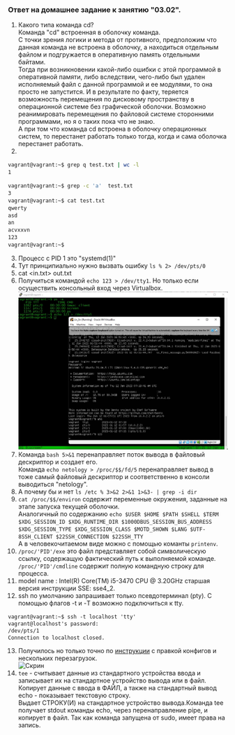 ### Ответ на домашнее задание к занятию "03.02".

1. Какого типа команда cd?  
Команда "cd" встроенная в оболочку команда.   
С точки зрения логики и метода от противного, предположим что данная команда не встроена в оболочку, а находиться отдельным файлом и подгружается в оперативную память отдельными байтами.  
Тогда при возникновении какой-либо ошибки с этой программой в оперативной памяти, либо вследствии, чего-либо был удален исполняемый файл с
данной программой и ее модулями, то она просто не запустится. И в результате по факту, теряется возможность
перемещения по дисковому пространству в операционной системе без графической оболочки. Возможно реанимировать 
перемещения по файловой системе сторонними программами, но я о таких пока что не знаю.   
А при том что команда cd встроена в оболочку операционных систем, то перестанет работать только тогда, 
когда и сама оболочка перестанет работать.
2. 
```bash
vagrant@vagrant:~$ grep q test.txt | wc -l
1
 ``` 
 
```bash
vagrant@vagrant:~$ grep -c 'a'  test.txt
3
vagrant@vagrant:~$ cat test.txt
qwerty
asd
an
acvxxvn
123
vagrant@vagrant:~$
```
3. Процесс с PID 1 это "systemd(1)"  
4. Тут принципиально нужно вызвать ошибку `ls % 2> /dev/pts/0`  
5. cat <in.txt> out.txt 
6. Получиться командой `echo 123 > /dev/tty1`. Но только если осуществить консольный вход через Virtualbox.   
![Скрин](img/q6.jpg)
7. Команда `bash 5>&1` перенаправляет поток вывода в файловый дескриптор и создает его.  
Команда `echo netology > /proc/$$/fd/5` перенаправляет вывод в тоже самый файловый дескриптор и соответственно в консоли выводиться "netology".
8. А почему бы и нет
`ls /etc % 3>&2 2>&1 1>&3- | grep -i dir`
9. `cat /proc/$$/environ` содержит переменные окружения, заданные на этапе запуска текущей оболочки.  
Аналогичный по содержанию `echo $USER $HOME $PATH $SHELL $TERM $XDG_SESSION_ID $XDG_RUNTIME_DIR $1000DBUS_SESSION_BUS_ADDRESS
$XDG_SESSION_TYPE $XDG_SESSION_CLASS $MOTD_SHOWN $LANG $UTF-8SSH_CLIENT $22SSH_CONNECTION $22SSH_TTY`  
  А в человекочитаемом виде можно с помощью команты `printenv`.  
10. ```/proc/'PID'/exe``` это файл представляет собой символическую ссылку, содержащую фактический путь к выполняемой команде.  
```/proc/'PID'/cmdline``` содержит полную командную строку для процесса.
11. model name      : Intel(R) Core(TM) i5-3470 CPU @ 3.20GHz старшая версия инструкции SSE: sse4_2.  
12. ssh по умолчанию запрашивает только псевдотерминал (pty).
С помощью флагов -t и -T возможно подключиться к tty.
``` 
vagrant@vagrant:~$ ssh -t localhost 'tty'
vagrant@localhost's password:
/dev/pts/1
Connection to localhost closed. 
```
13. Получилось но только точно по [инструкции](https://github.com/nelhage/reptyr#readme) с правкой конфигов и нескольких перезагрузок.  
![Скрин](img/q13.jpg)
14. `tee` - считывает данные из стандартного устройства ввода и записывает их на стандартное устройство вывода или в файл. 
Копирует данные с ввода в ФАЙЛ, а также на стандартный вывод echo - показывает текстовую строку.   
Выдает СТРОКУ(И) на стандартное устройство вывода.Команда tee получает stdout команды echo, через перенаправление pipe, и копирует в файл. 
Так как команда запущена от sudo, имеет права на запись.


